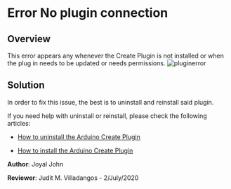 # Error No plugin connection

## Overview

This error appears any whenever the Create Plugin is not installed or when the plug in needs to be updated or needs permissions.
![pluginerror](/assets/img/online/pluginerror.png)

## Solution

In order to fix this issue, the best is to uninstall and reinstall said plugin.

If you need help with uninstall or reinstall, please check the following articles:
* [How to uninstall the Arduino Create Plugin](How_to_uninstall_the_Arduino_Create_Plugin.md)

* [How to install the Arduino Create Plugin](How_to_install_the_Arduino_Create_Plugin.md)

**Author**: Joyal John

**Reviewer**: Judit M. Villadangos - 2/July/2020
